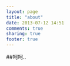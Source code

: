 ```yaml
---
layout: page
title: "about"
date: 2013-07-12 14:51
comments: true
sharing: true
footer: true
---
```


##呵呵..
